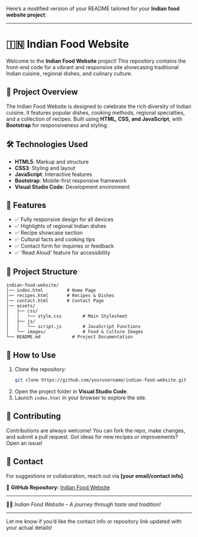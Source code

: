 Here’s a modified version of your README tailored for your **Indian food website project**:

---

# 🇮🇳 Indian Food Website

Welcome to the **Indian Food Website** project! This repository contains the front-end code for a vibrant and responsive site showcasing traditional Indian cuisine, regional dishes, and culinary culture.

## 🍛 Project Overview
The Indian Food Website is designed to celebrate the rich diversity of Indian cuisine. It features popular dishes, cooking methods, regional specialties, and a collection of recipes. Built using **HTML, CSS, and JavaScript**, with **Bootstrap** for responsiveness and styling.

## 🛠 Technologies Used
- **HTML5**: Markup and structure
- **CSS3**: Styling and layout
- **JavaScript**: Interactive features
- **Bootstrap**: Mobile-first responsive framework
- **Visual Studio Code**: Development environment

## 📌 Features
- ✅ Fully responsive design for all devices
- ✅ Highlights of regional Indian dishes
- ✅ Recipe showcase section
- ✅ Cultural facts and cooking tips
- ✅ Contact form for inquiries or feedback
- ✅ 'Read Aloud' feature for accessibility

## 📂 Project Structure
```
indian-food-website/
│── index.html         # Home Page
│── recipes.html       # Recipes & Dishes
│── contact.html       # Contact Page
│── assets/
│   ├── css/
│   │   └── style.css        # Main Stylesheet
│   ├── js/
│   │   └── script.js        # JavaScript Functions
│   └── images/              # Food & Culture Images
└── README.md            # Project Documentation
```

## 📖 How to Use
1. Clone the repository:
   ```bash
   git clone https://github.com/yourusername/indian-food-website.git
   ```
2. Open the project folder in **Visual Studio Code**.
3. Launch `index.html` in your browser to explore the site.

## 🤝 Contributing
Contributions are always welcome! You can fork the repo, make changes, and submit a pull request. Got ideas for new recipes or improvements? Open an issue!

## 📩 Contact
For suggestions or collaboration, reach out via **[your email/contact info]**.

🔗 **GitHub Repository:** [Indian Food Website](https://github.com/yourusername/indian-food-website)

---
🥘✨ _Indian Food Website – A journey through taste and tradition!_

---

Let me know if you’d like the contact info or repository link updated with your actual details!
